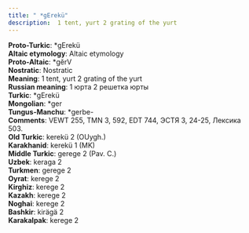 ```yaml
---
title: " *gErekü"
description:  1 tent, yurt 2 grating of the yurt
---
```


<strong>Proto-Turkic</strong>:  *gErekü<br>
<strong>Altaic etymology</strong>:  Altaic etymology<br>
<strong> Proto-Altaic</strong>:  *gĕrV<br>
<strong>Nostratic</strong>:  Nostratic<br>
<strong>Meaning</strong>:  1 tent, yurt 2 grating of the yurt<br>
<strong>Russian meaning</strong>:  1 юрта 2 решетка юрты<br>
<strong>Turkic</strong>:  *gErekü<br>
<strong>Mongolian</strong>:  *ger<br>
<strong>Tungus-Manchu</strong>:  *gerbe-<br>
<strong>Comments</strong>:  VEWT 255, TMN 3, 592, EDT 744, ЭСТЯ 3, 24-25, Лексика 503.<br>
<strong>Old Turkic</strong>:  kerekü 2 (OUygh.)<br>
<strong>Karakhanid</strong>:  kerekü 1 (MK)<br>
<strong>Middle Turkic</strong>:  gerege 2 (Pav. C.)<br>
<strong>Uzbek</strong>:  keraga 2<br>
<strong>Turkmen</strong>:  gerege 2<br>
<strong>Oyrat</strong>:  kerege 2<br>
<strong>Kirghiz</strong>:  kerege 2<br>
<strong>Kazakh</strong>:  kerege 2<br>
<strong>Noghai</strong>:  kerege 2<br>
<strong>Bashkir</strong>:  kirägä 2<br>
<strong>Karakalpak</strong>:  kerege 2<br>


